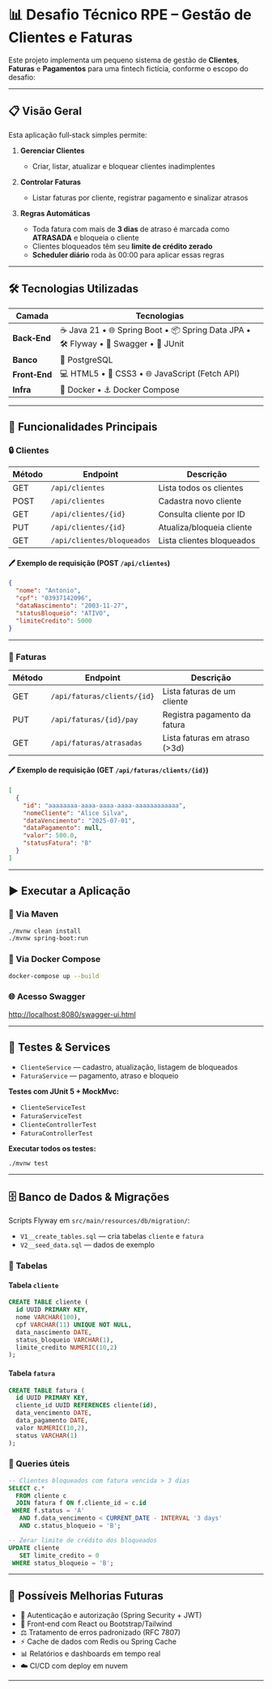 # 📊 Desafio Técnico RPE – Gestão de Clientes e Faturas

Este projeto implementa um pequeno sistema de gestão de **Clientes**, **Faturas** e **Pagamentos** para uma fintech fictícia, conforme o escopo do desafio:

---

## 📋 Visão Geral

Esta aplicação full‑stack simples permite:

1. **Gerenciar Clientes**

   * Criar, listar, atualizar e bloquear clientes inadimplentes
2. **Controlar Faturas**

   * Listar faturas por cliente, registrar pagamento e sinalizar atrasos
3. **Regras Automáticas**

   * Toda fatura com mais de **3 dias** de atraso é marcada como **ATRASADA** e bloqueia o cliente
   * Clientes bloqueados têm seu **limite de crédito zerado**
   * **Scheduler diário** roda às 00:00 para aplicar essas regras

---

## 🛠️ Tecnologias Utilizadas

| Camada        | Tecnologias                                                                          |
| ------------- | ------------------------------------------------------------------------------------ |
| **Back‑End**  | ☕ Java 21 • 🌐 Spring Boot • 📦 Spring Data JPA • 🛠️ Flyway • 📖 Swagger • 🧪 JUnit |
| **Banco**     | 💃 PostgreSQL                                                                        |
| **Front‑End** | 💻 HTML5 • 🎨 CSS3 • 🌐 JavaScript (Fetch API)                                       |
| **Infra**     | 🐳 Docker • ⚓ Docker Compose                                                         |

---

## 🚀 Funcionalidades Principais

### 🔒 Clientes

| Método | Endpoint                   | Descrição                 |
| ------ | -------------------------- | ------------------------- |
| GET    | `/api/clientes`            | Lista todos os clientes   |
| POST   | `/api/clientes`            | Cadastra novo cliente     |
| GET    | `/api/clientes/{id}`       | Consulta cliente por ID   |
| PUT    | `/api/clientes/{id}`       | Atualiza/bloqueia cliente |
| GET    | `/api/clientes/bloqueados` | Lista clientes bloqueados |

#### 🖊️ Exemplo de requisição (POST `/api/clientes`)

```json
{
  "nome": "Antonio",
  "cpf": "03937142096",
  "dataNascimento": "2003-11-27",
  "statusBloqueio": "ATIVO",
  "limiteCredito": 5000
}
```

---

### 🔑 Faturas

| Método | Endpoint                    | Descrição                     |
| ------ | --------------------------- | ----------------------------- |
| GET    | `/api/faturas/clients/{id}` | Lista faturas de um cliente   |
| PUT    | `/api/faturas/{id}/pay`     | Registra pagamento da fatura  |
| GET    | `/api/faturas/atrasadas`    | Lista faturas em atraso (>3d) |

#### 🖊️ Exemplo de requisição (GET `/api/faturas/clients/{id}`)

```json
[
  {
    "id": "aaaaaaaa-aaaa-aaaa-aaaa-aaaaaaaaaaaa",
    "nomeCliente": "Alice Silva",
    "dataVencimento": "2025-07-01",
    "dataPagamento": null,
    "valor": 500.0,
    "statusFatura": "B"
  }
]
```

---

## ▶️ Executar a Aplicação

### 🔧 Via Maven

```bash
./mvnw clean install
./mvnw spring-boot:run
```

### 🚧 Via Docker Compose

```bash
docker-compose up --build
```

### 🌐 Acesso Swagger

[http://localhost:8080/swagger-ui.html](http://localhost:8080/swagger-ui.html)

---

## 🤕 Testes & Services

* `ClienteService` — cadastro, atualização, listagem de bloqueados
* `FaturaService` — pagamento, atraso e bloqueio

**Testes com JUnit 5 + MockMvc:**

* `ClienteServiceTest`
* `FaturaServiceTest`
* `ClienteControllerTest`
* `FaturaControllerTest`

**Executar todos os testes:**

```bash
./mvnw test
```

---

## 🗄️ Banco de Dados & Migrações

Scripts Flyway em `src/main/resources/db/migration/`:

* `V1__create_tables.sql` — cria tabelas `cliente` e `fatura`
* `V2__seed_data.sql` — dados de exemplo

### 📃 Tabelas

#### Tabela `cliente`

```sql
CREATE TABLE cliente (
  id UUID PRIMARY KEY,
  nome VARCHAR(100),
  cpf VARCHAR(11) UNIQUE NOT NULL,
  data_nascimento DATE,
  status_bloqueio VARCHAR(1),
  limite_credito NUMERIC(10,2)
);
```

#### Tabela `fatura`

```sql
CREATE TABLE fatura (
  id UUID PRIMARY KEY,
  cliente_id UUID REFERENCES cliente(id),
  data_vencimento DATE,
  data_pagamento DATE,
  valor NUMERIC(10,2),
  status VARCHAR(1)
);
```

### 🔢 Queries úteis

```sql
-- Clientes bloqueados com fatura vencida > 3 dias
SELECT c.*
  FROM cliente c
  JOIN fatura f ON f.cliente_id = c.id
 WHERE f.status = 'A'
   AND f.data_vencimento < CURRENT_DATE - INTERVAL '3 days'
   AND c.status_bloqueio = 'B';

-- Zerar limite de crédito dos bloqueados
UPDATE cliente
   SET limite_credito = 0
 WHERE status_bloqueio = 'B';
```

---

## 🚧 Possíveis Melhorias Futuras

* 🔐 Autenticação e autorização (Spring Security + JWT)
* 🎨 Front‑end com React ou Bootstrap/Tailwind
* ⚖️ Tratamento de erros padronizado (RFC 7807)
* ⚡ Cache de dados com Redis ou Spring Cache
* 📊 Relatórios e dashboards em tempo real
* ☁️ CI/CD com deploy em nuvem

---


